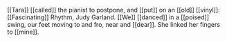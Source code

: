 [[Tara]] [[called]] the pianist to postpone, and [[put]] on an [[old]] [[vinyl]]: [[Fascinating]] Rhythm, Judy Garland. [[We]] [[danced]] in a [[poised]] swing, our feet moving to and fro, near and [[dear]]. She linked her fingers to [[mine]].